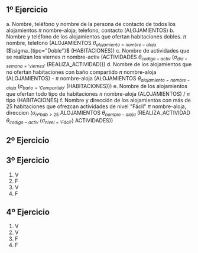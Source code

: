 ## 1º Ejercicio
a. Nombre, teléfono y nombre de la persona de contacto de todos los alojamientos
	$\pi$ nombre-aloja, telefono, contacto (ALOJAMIENTOS)
b. Nombre y teléfono de los alojamientos que ofertan habitaciones dobles.
	$\pi$ nombre, telefono (ALOJAMIENTOS $\theta_{alojamiento=nombre-aloja}$ ($\sigma_{tipo="Doble"}$  (HABITACIONES))
c. Nombre de actividades que se realizan los viernes
	$\pi$ nombre-activ (ACTIVIDADES $\theta_{codigo-activ}$ ($\sigma_{dia-semana='viernes'}$  (REALIZA_ACTIVIDAD)))
d. Nombre de los alojamientos que no ofertan habitaciones con baño compartido
	$\pi$ nombre-aloja (ALOJAMIENTOS) - $\pi$ nombre-aloja (ALOJAMIENTOS $\theta_{alojamiento=nombre-aloja}$ ($\sigma_{baño='Compartido'}$ (HABITACIONES)))
e. Nombre de los alojamientos que ofertan todo tipo de habitaciones
	$\pi$ nombre-aloja (ALOJAMIENTOS) / $\pi$ tipo (HABITACIONES)
f. Nombre y dirección de los alojamientos con más de 25 habitaciones que ofrezcan actividades de nivel "Fácil"
	$\pi$ nombre-aloja, direccion ($\sigma_{nºhab>25}$ ALOJAMIENTOS $\theta_{nombre-aloja}$ (REALIZA_ACTIVIDAD $\theta_{codigo-activ}$ ($\sigma_{nivel='Fácil'}$) ACTIVIDADES))
## 2º Ejercicio

## 3º Ejercicio
1. V
2. F
3. V
4. F
## 4º Ejercicio
1. V
2. V 
3. F
4. F